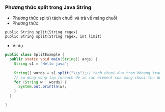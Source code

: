 ### Phương thức split trong Java String
- Phương thức split() tách chuỗi và trả về mảng chuỗi
- Phương thức
```
public String split(String regex)
public String split(String regex, int limit)
```
- Ví dụ
```java
public class SplitExample {
  public static void main(String[] args) {
    String s1 = "Hello java";
    
    String[] words = s1.split("\\s");// tach chuoi dua tren khoang trang
    // su dung vong lap foreach de in cac element cua mang chuoi thu duoc
    for (String w : words) {
      System.out.println(w);
    }
  }
  
}
```